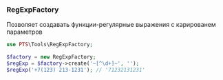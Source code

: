 ### RegExpFactory

Позволяет создавать функции-регулярные выражения с карированем параметров

```php
use PTS\Tools\RegExpFactory;

$factory = new RegExpFactory;
$regExp = $factory->create('~[^\d+]~', '');
$regExp('+7(123) 213-1231'); // '71232131231'
```
